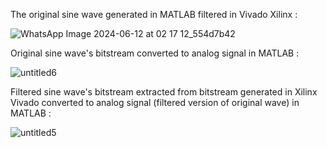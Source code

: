 The original sine wave generated in MATLAB filtered in Vivado Xilinx :

![WhatsApp Image 2024-06-12 at 02 17 12_554d7b42](https://github.com/HardikJainGit/FIR-Filter-Verilog/assets/133627261/aac482d3-a9b5-449a-bf14-2caba95f07ce)

Original sine wave's bitstream converted to analog signal in MATLAB :

![untitled6](https://github.com/HardikJainGit/FIR-Filter-Verilog/assets/133627261/5590d963-9f01-4ef7-860e-a608c109cd07)

Filtered sine wave's bitstream extracted from bitstream generated in Xilinx Vivado converted to analog signal (filtered version of original wave) in MATLAB :

![untitled5](https://github.com/HardikJainGit/FIR-Filter-Verilog/assets/133627261/2a7c3b27-b05f-4e39-967c-859889ab3950)

